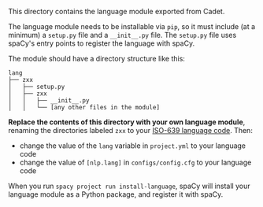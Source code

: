 This directory contains the language module exported from Cadet.

The language module needs to be installable via `pip`, so it must include (at a minimum) a `setup.py` file and a `__init__.py` file. The `setup.py` file uses spaCy's entry points to register the language with spaCy.

The module should have a directory structure like this:
```
lang
├── zxx
│   ├── setup.py
│   ├── zxx
│   │   ├── __init__.py
│   │   └── [any other files in the module]
```

**Replace the contents of this directory with your own language module**, renaming the directories labeled `zxx` to your [ISO-639 language code](https://www.loc.gov/standards/iso639-2/php/code_list.php). Then:
- change the value of the `lang` variable in `project.yml` to your language code
- change the value of `[nlp.lang]` in `configs/config.cfg` to your language code

When you run `spacy project run install-language`, spaCy will install your language module as a Python package, and register it with spaCy.
